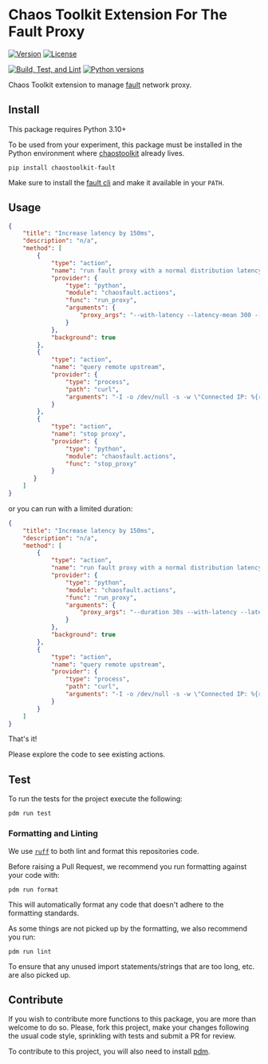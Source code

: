# Chaos Toolkit Extension For The Fault Proxy

[![Version](https://img.shields.io/pypi/v/chaostoolkit-fault.svg)](https://img.shields.io/pypi/v/chaostoolkit-fault.svg)
[![License](https://img.shields.io/pypi/l/chaostoolkit-fault.svg)](https://img.shields.io/pypi/l/chaostoolkit-fault.svg)

[![Build, Test, and Lint](https://github.com/chaostoolkit-incubator/chaostoolkit-fault/actions/workflows/build.yaml/badge.svg)](https://github.com/chaostoolkit-incubator/chaostoolkit-fault/actions/workflows/build.yaml)
[![Python versions](https://img.shields.io/pypi/pyversions/chaostoolkit-fault.svg)](https://www.python.org/)

Chaos Toolkit extension to manage [fault](https://fault-project.com/) network proxy.

## Install

This package requires Python 3.10+

To be used from your experiment, this package must be installed in the Python
environment where [chaostoolkit][] already lives.

[chaostoolkit]: https://github.com/chaostoolkit/chaostoolkit

```console
pip install chaostoolkit-fault
```

Make sure to install the [fault cli](https://fault-project.com/how-to/install/)
and make it available in your `PATH`.

## Usage

```json
{
    "title": "Increase latency by 150ms",
    "description": "n/a",
    "method": [
        {
            "type": "action",
            "name": "run fault proxy with a normal distribution latency",
            "provider": {
                "type": "python",
                "module": "chaosfault.actions",
                "func": "run_proxy",
                "arguments": {
                    "proxy_args": "--with-latency --latency-mean 300 --latency-stddev 50 --upstream '*'"
                }
            },
            "background": true
        },
        {
            "type": "action",
            "name": "query remote upstream",
            "provider": {
                "type": "process",
                "path": "curl",
                "arguments": "-I -o /dev/null -s -w \"Connected IP: %{remote_ip}\nTotal time: %{time_total}s\" -x http://localhost:8080 https://www.google.com"
            }
        },
        {
            "type": "action",
            "name": "stop proxy",
            "provider": {
                "type": "python",
                "module": "chaosfault.actions",
                "func": "stop_proxy"
            }
       }
    ]
}
```

or you can run with a limited duration:

```json
{
    "title": "Increase latency by 150ms",
    "description": "n/a",
    "method": [
        {
            "type": "action",
            "name": "run fault proxy with a normal distribution latency",
            "provider": {
                "type": "python",
                "module": "chaosfault.actions",
                "func": "run_proxy",
                "arguments": {
                    "proxy_args": "--duration 30s --with-latency --latency-mean 300 --latency-stddev 50 --upstream '*'"
                }
            },
            "background": true
        },
        {
            "type": "action",
            "name": "query remote upstream",
            "provider": {
                "type": "process",
                "path": "curl",
                "arguments": "-I -o /dev/null -s -w \"Connected IP: %{remote_ip}\nTotal time: %{time_total}s\" -x http://localhost:8080 https://www.google.com"
            }
        }
    ]
}
```


That's it!

Please explore the code to see existing actions.

## Test

To run the tests for the project execute the following:

```console
pdm run test
```

### Formatting and Linting

We use [`ruff`][ruff] to both lint and format this repositories code.

[ruff]: https://github.com/astral-sh/ruff

Before raising a Pull Request, we recommend you run formatting against your
code with:

```console
pdm run format
```

This will automatically format any code that doesn't adhere to the formatting
standards.

As some things are not picked up by the formatting, we also recommend you run:

```console
pdm run lint
```

To ensure that any unused import statements/strings that are too long, etc.
are also picked up.

## Contribute

If you wish to contribute more functions to this package, you are more than
welcome to do so. Please, fork this project, make your changes following the
usual code style, sprinkling with tests and submit a PR for
review.

To contribute to this project, you will also need to install [pdm][].

[pdm]: https://pdm-project.org/en/latest/
